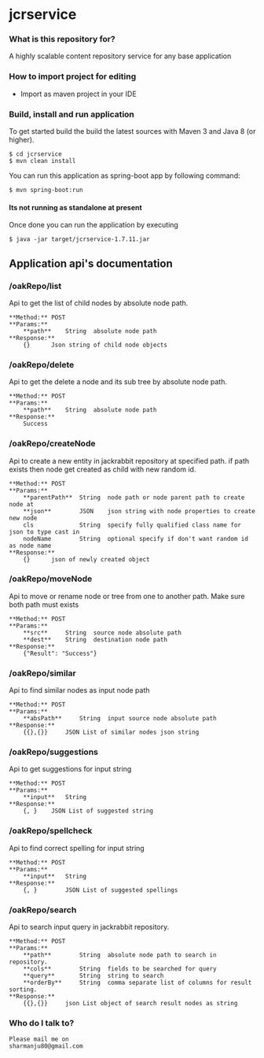 # jcrservice #

### What is this repository for? ###
A highly scalable content repository service for any base application

### How to import project for editing ###

* Import as maven project in your IDE

### Build, install and run application ###

To get started build the build the latest sources with Maven 3 and Java 8 
(or higher). 

	$ cd jcrservice
	$ mvn clean install 

You can run this application as spring-boot app by following command:

	$ mvn spring-boot:run

#### Its not running as standalone at present ####
Once done you can run the application by executing 

	$ java -jar target/jcrservice-1.7.11.jar

## Application api's documentation ##

### /oakRepo/list ###

Api to get the list of child nodes by absolute node path.

	**Method:** POST
	**Params:**
		**path**	String 	absolute node path
	**Response:**
		{}		Json string of child node objects

### /oakRepo/delete ###

 Api to get the delete a node and its sub tree by absolute node path.

	**Method:** POST
	**Params:**
		**path**	String 	absolute node path
	**Response:**
		Success

### /oakRepo/createNode ###

Api to create a new entity in jackrabbit repository at specified path. if path exists then node get created as child with new random id.

	**Method:** POST
	**Params:**
		**parentPath**	String 	node path or node parent path to create node at
		**json**		JSON 	json string with node properties to create new node
		cls				String 	specify fully qualified class name for json to type cast in
		nodeName		String 	optional specify if don't want random id as node name
	**Response:**
		{}		json of newly created object

### /oakRepo/moveNode ###

Api to move or rename node or tree from one to another path. Make sure both path must exists

	**Method:** POST
	**Params:**
		**src**		String 	source node absolute path
		**dest**	String 	destination node path
	**Response:**
		{"Result": "Success"}

### /oakRepo/similar ###

Api to find similar nodes as input node path

	**Method:** POST
	**Params:**
		**absPath**		String 	input source node absolute path
	**Response:**
		{{},{}}		JSON List of similar nodes json string

### /oakRepo/suggestions ###

Api to get suggestions for input string

	**Method:** POST
	**Params:**
		**input**	String
	**Response:**
		{, }	JSON List of suggested string

### /oakRepo/spellcheck ###

Api to find correct spelling for input string

	**Method:** POST
	**Params:**
		**input**	String
	**Response:**
		{, }		JSON List of suggested spellings

### /oakRepo/search ###

Api to search input query in jackrabbit repository.

	**Method:** POST
	**Params:**
		**path**		String 	absolute node path to search in repository.
		**cols**		String 	fields to be searched for query
		**query**		String 	string to search
		**orderBy**		String 	comma separate list of columns for result sorting.
	**Response:**
		{{},{}}		json List object of search result nodes as string

### Who do I talk to? ###
	Please mail me on
	sharmanju80@gmail.com
